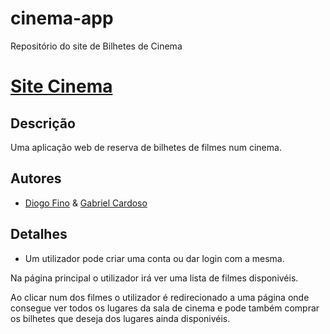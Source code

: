 # cinema-app

Repositório do site de Bilhetes de Cinema

# [Site Cinema](http://alyrx.infinityfreeapp.com/)

## Descrição

Uma aplicação web de reserva de bilhetes de filmes num cinema.

## Autores

-   [Diogo Fino](https://github.com/alyrx)
    & [Gabriel Cardoso](https://github.com/CiberQuaza)

## Detalhes

-   Um utilizador pode criar uma conta ou dar login com a mesma.

<!-- Imgspace -->

Na página principal o utilizador irá ver uma lista de filmes disponivéis.

 <!-- Imgspace -->

Ao clicar num dos filmes o utilizador é redirecionado a uma página onde consegue ver todos os lugares da sala de cinema e pode também comprar os bilhetes que deseja dos lugares ainda disponivéis.

<!-- Imgspace -->

